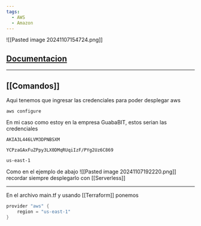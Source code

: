 ```yaml
---
tags:
  - AWS
  - Amazon
---
```

![[Pasted image 20241107154724.png]]
## [Documentacion](https://docs.aws.amazon.com/?nc2=h_ql_doc_do)



---
## [[Comandos]]

Aqui tenemos que ingresar las credenciales para poder desplegar aws
```Shell
aws configure
```

 En mi caso como estoy en la empresa GuabaBIT, estos serian las credenciales
```
AKIA3L446LVM3DPNBSXM
```
```
YCPzaGAxFuZPpy3LX0DMqRUqiIzF/PYg2Uz6C869
```
```
us-east-1
```
Como en el ejemplo de abajo
![[Pasted image 20241107192220.png]]
recordar siempre desplegarlo con [[Serverless]]



---
En el archivo main.tf y usando [[Terraform]] ponemos
```Java
provider "aws" {
	region = "us-east-1"
}
```
